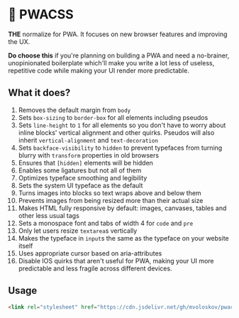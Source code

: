 # 📱 PWACSS
**THE** normalize for PWA. It focuses on new browser features and improving the UX.

**Do choose this** if you're planning on building a PWA and need a no-brainer, unopinionated boilerplate which'll make you write a lot less of useless, repetitive code while making your UI render more predictable.

## What it does?

1. Removes the default margin from `body`
2. Sets `box-sizing` to `border-box` for all elements including pseudos
3. Sets `line-height` to `1` for all elements so you don't have to worry about inline blocks' vertical alignment and other quirks. Pseudos will also inherit `vertical-alignment` and `text-decoration`
4. Sets `backface-visibility` to `hidden` to prevent typefaces from turning blurry with `transform` properties in old browsers
5. Ensures that `[hidden]` elements will be hidden
6. Enables some ligatures but not all of them
7. Optimizes typeface smoothing and legibility
8. Sets the system UI typeface as the default
9. Turns images into blocks so text wraps above and below them
10. Prevents images from being resized more than their actual size
11. Makes HTML fully responsive by default: images, canvases, tables and other less usual tags
12. Sets a monospace font and tabs of width 4 for `code` and `pre`
13. Only let users resize `textarea`s vertically
14. Makes the typeface in `input`s the same as the typeface on your website itself
15. Uses appropriate cursor based on aria-attributes
16. Disable IOS quirks that aren't useful for PWA, making your UI more predictable and less fragile across different devices. 

## Usage
```HTML
<link rel="stylesheet" href="https://cdn.jsdelivr.net/gh/mvoloskov/pwacss/pwacss.min.css">
```
